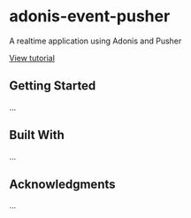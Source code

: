 # adonis-event-pusher

A realtime application using Adonis and Pusher

[View tutorial](https://pusher.com/tutorials/adonis-realtime)

## Getting Started

...

## Built With

...

## Acknowledgments

...
